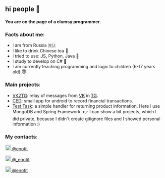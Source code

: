 ## hi people 👋

#### You are on the page of a clumsy programmer.

### Facts about me:
 - I am from Russia  🇷🇺
 - I like to drink Chinese tea 🍵
 - I tried to use: JS, Python, Java 🙏 
 - I study to develop on C# 💜
 - I am currently teaching programming and logic to children (6-17 years old) 😇

### Main projects:
 - [VK2TG](github.com/enotit/VK2TG/): relay of messages from [VK](vk.com) in [TG](telegram.org).
 - [CED](github.com/enotit/ced): small app for android to record financial transactions.
 - [Test Task](github.com/enotit/test_task): a simple handler for returning product information. Here I use MongoDB and Spring Framework.
👉 I can show a bit projects, which I did private, because I didn\`t create gitignore files and I showed personal information :)

### My contacts:
[<img src="github.com/enotit/enotit/vk.png" width="18px"> @enotit](vk.com/enotit/)

[<img src="github.com/enotit/enotit/ig.png" width="18px"> @\_enotit](instagram.com/_enotit/)

[<img src="github.com/enotit/enotit/tg.png" width="18px"> @enotit](t.me/enotit/)
